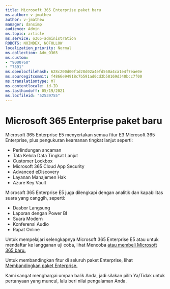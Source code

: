 ```yaml
---
title: Microsoft 365 Enterprise paket baru
ms.author: v-jmathew
author: v-jmathew
manager: dansimp
audience: Admin
ms.topic: article
ms.service: o365-administration
ROBOTS: NOINDEX, NOFOLLOW
localization_priority: Normal
ms.collection: Adm_O365
ms.custom:
- "9000760"
- "7391"
ms.openlocfilehash: 628c200d00f1d28d02a4efd560a4ca1e4f7eae0e
ms.sourcegitcommit: f4866e94918c7b591ad0cd3b58169d340bcc7f00
ms.translationtype: MT
ms.contentlocale: id-ID
ms.lasthandoff: 05/19/2021
ms.locfileid: "52539755"
---
```

# <a name="microsoft-365-enterprise-plan-differences"></a>Microsoft 365 Enterprise paket baru

Microsoft 365 Enterprise E5 menyertakan semua fitur E3 Microsoft 365 Enterprise, plus pengukuran keamanan tingkat lanjut seperti:

- Perlindungan ancaman
- Tata Kelola Data Tingkat Lanjut
- Customer Lockbox
- Microsoft 365 Cloud App Security
- Advanced eDiscovery
- Layanan Manajemen Hak
- Azure Key Vault

Microsoft 365 Enterprise E5 juga dilengkapi dengan analitik dan kapabilitas suara yang canggih, seperti:

- Dasbor Langsung
- Laporan dengan Power BI
- Suara Modern
- Konferensi Audio
- Rapat Online

Untuk mempelajari selengkapnya Microsoft 365 Enterprise E5 atau untuk mendaftar ke langganan uji coba, lihat Mencoba [atau membeli Microsoft 365 baru.](https://go.microsoft.com/fwlink/?linkid=2099673)

Untuk membandingkan fitur di seluruh paket Enterprise, lihat [Membandingkan paket Enterprise.](https://go.microsoft.com/fwlink/?linkid=2097200)

Kami sangat menghargai umpan balik Anda, jadi silakan pilih Ya/Tidak untuk pertanyaan yang muncul, lalu beri nilai pengalaman Anda.
